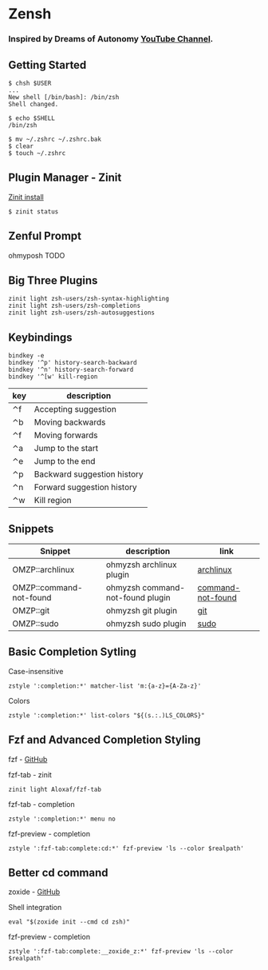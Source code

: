 # Zensh

### Inspired by Dreams of Autonomy [YouTube Channel](https://www.youtube.com/@dreamsofautonomy).

## Getting Started
```
$ chsh $USER
...
New shell [/bin/bash]: /bin/zsh
Shell changed.
```
```
$ echo $SHELL
/bin/zsh
```
```
$ mv ~/.zshrc ~/.zshrc.bak
$ clear
$ touch ~/.zshrc
```
## Plugin Manager - Zinit
[Zinit install](https://github.com/zdharma-continuum/zinit?tab=readme-ov-file#install)

```
$ zinit status
```

## Zenful Prompt
ohmyposh
TODO

## Big Three Plugins
```
zinit light zsh-users/zsh-syntax-highlighting
zinit light zsh-users/zsh-completions
zinit light zsh-users/zsh-autosuggestions
```
## Keybindings
```
bindkey -e
bindkey '^p' history-search-backward
bindkey '^n' history-search-forward
bindkey '^[w' kill-region
```
| key | description |
| --- | --- |
| ⌃f | Accepting suggestion |
| ⌃b | Moving backwards |
| ⌃f | Moving forwards |
| ⌃a | Jump to the start |
| ⌃e | Jump to the end| 
| ⌃p | Backward suggestion history |
| ⌃n | Forward suggestion history |
| ⌃w | Kill region |

## Snippets
| Snippet | description | link |
| --- | --- | --- |
| OMZP::archlinux | ohmyzsh archlinux plugin | [archlinux](https://github.com/ohmyzsh/ohmyzsh/tree/master/plugins/archlinux) |
| OMZP::command-not-found | ohmyzsh command-not-found plugin | [command-not-found](https://github.com/ohmyzsh/ohmyzsh/tree/master/plugins/command-not-found) |
| OMZP::git | ohmyzsh git plugin | [git](https://github.com/ohmyzsh/ohmyzsh/tree/master/plugins/git) |
| OMZP::sudo | ohmyzsh sudo plugin | [sudo](https://github.com/ohmyzsh/ohmyzsh/tree/master/plugins/sudo) | 

## Basic Completion Sytling
Case-insensitive
```
zstyle ':completion:*' matcher-list 'm:{a-z}={A-Za-z}'
```

Colors
```
zstyle ':completion:*' list-colors "${(s.:.)LS_COLORS}"
```
## Fzf and Advanced Completion Styling
fzf - [GitHub](https://github.com/junegunn/fzf?tab=readme-ov-file#installation)

fzf-tab - zinit
```
zinit light Aloxaf/fzf-tab
```
fzf-tab - completion
```
zstyle ':completion:*' menu no
```
fzf-preview - completion
```
zstyle ':fzf-tab:complete:cd:*' fzf-preview 'ls --color $realpath'
```

## Better cd command
zoxide - [GitHub](https://github.com/ajeetdsouza/zoxide)

Shell integration
```
eval "$(zoxide init --cmd cd zsh)"
```

fzf-preview - completion
```
zstyle ':fzf-tab:complete:__zoxide_z:*' fzf-preview 'ls --color $realpath'
```








